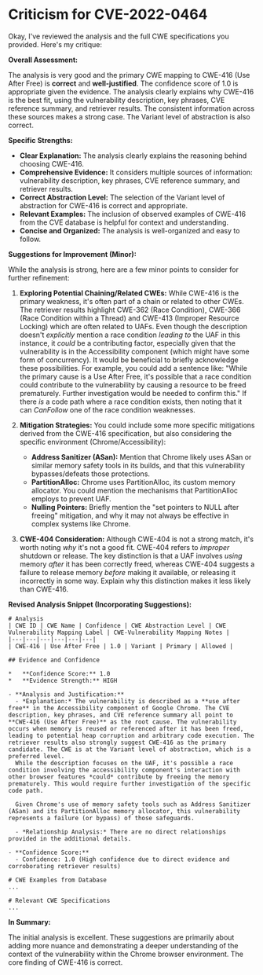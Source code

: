 # Criticism for CVE-2022-0464

Okay, I've reviewed the analysis and the full CWE specifications you provided. Here's my critique:

**Overall Assessment:**

The analysis is very good and the primary CWE mapping to CWE-416 (Use After Free) is **correct** and **well-justified**. The confidence score of 1.0 is appropriate given the evidence. The analysis clearly explains why CWE-416 is the best fit, using the vulnerability description, key phrases, CVE reference summary, and retriever results.  The consistent information across these sources makes a strong case. The Variant level of abstraction is also correct.

**Specific Strengths:**

*   **Clear Explanation:** The analysis clearly explains the reasoning behind choosing CWE-416.
*   **Comprehensive Evidence:**  It considers multiple sources of information: vulnerability description, key phrases, CVE reference summary, and retriever results.
*   **Correct Abstraction Level:** The selection of the Variant level of abstraction for CWE-416 is correct and appropriate.
*   **Relevant Examples:** The inclusion of observed examples of CWE-416 from the CVE database is helpful for context and understanding.
*   **Concise and Organized:** The analysis is well-organized and easy to follow.

**Suggestions for Improvement (Minor):**

While the analysis is strong, here are a few minor points to consider for further refinement:

1.  **Exploring Potential Chaining/Related CWEs:** While CWE-416 is the primary weakness, it's often part of a chain or related to other CWEs. The retriever results highlight CWE-362 (Race Condition), CWE-366 (Race Condition within a Thread) and CWE-413 (Improper Resource Locking) which are often related to UAFs.  Even though the description doesn't *explicitly* mention a race condition *leading to* the UAF in this instance, it *could* be a contributing factor, especially given that the vulnerability is in the Accessibility component (which might have some form of concurrency).  It would be beneficial to briefly acknowledge these possibilities. For example, you could add a sentence like: "While the primary cause is a Use After Free, it's possible that a race condition could contribute to the vulnerability by causing a resource to be freed prematurely. Further investigation would be needed to confirm this." If there *is* a code path where a race condition exists, then noting that it can *CanFollow* one of the race condition weaknesses.

2.  **Mitigation Strategies:** You could include some more specific mitigations derived from the CWE-416 specification, but also considering the specific environment (Chrome/Accessibility):
    *   **Address Sanitizer (ASan):** Mention that Chrome likely uses ASan or similar memory safety tools in its builds, and that this vulnerability bypasses/defeats those protections.
    *   **PartitionAlloc:** Chrome uses PartitionAlloc, its custom memory allocator. You could mention the mechanisms that PartitionAlloc employs to prevent UAF.
    *   **Nulling Pointers:** Briefly mention the "set pointers to NULL after freeing" mitigation, and why it may not always be effective in complex systems like Chrome.

3.  **CWE-404 Consideration:** Although CWE-404 is not a strong match, it's worth noting *why* it's not a good fit. CWE-404 refers to *improper* shutdown or release. The key distinction is that a UAF involves *using* memory *after* it has been correctly freed, whereas CWE-404 suggests a failure to release memory *before* making it available, or releasing it incorrectly in some way. Explain why this distinction makes it less likely than CWE-416.

**Revised Analysis Snippet (Incorporating Suggestions):**

```
# Analysis
| CWE ID | CWE Name | Confidence | CWE Abstraction Level | CWE Vulnerability Mapping Label | CWE-Vulnerability Mapping Notes |
|---|---|---|---|---|---|
| CWE-416 | Use After Free | 1.0 | Variant | Primary | Allowed |

## Evidence and Confidence

*   **Confidence Score:** 1.0
*   **Evidence Strength:** HIGH

- **Analysis and Justification:**  
  - *Explanation:* The vulnerability is described as a **use after free** in the Accessibility component of Google Chrome. The CVE description, key phrases, and CVE reference summary all point to **CWE-416 (Use After Free)** as the root cause. The vulnerability occurs when memory is reused or referenced after it has been freed, leading to potential heap corruption and arbitrary code execution. The retriever results also strongly suggest CWE-416 as the primary candidate. The CWE is at the Variant level of abstraction, which is a preferred level.
  While the description focuses on the UAF, it's possible a race condition involving the accessibility component's interaction with other browser features *could* contribute by freeing the memory prematurely. This would require further investigation of the specific code path.

  Given Chrome's use of memory safety tools such as Address Sanitizer (ASan) and its PartitionAlloc memory allocator, this vulnerability represents a failure (or bypass) of those safeguards.

  - *Relationship Analysis:* There are no direct relationships provided in the additional details.

- **Confidence Score:**  
  - Confidence: 1.0 (High confidence due to direct evidence and corroborating retriever results)

# CWE Examples from Database
...

# Relevant CWE Specifications
...

```

**In Summary:**

The initial analysis is excellent. These suggestions are primarily about adding more nuance and demonstrating a deeper understanding of the context of the vulnerability within the Chrome browser environment.  The core finding of CWE-416 is correct.